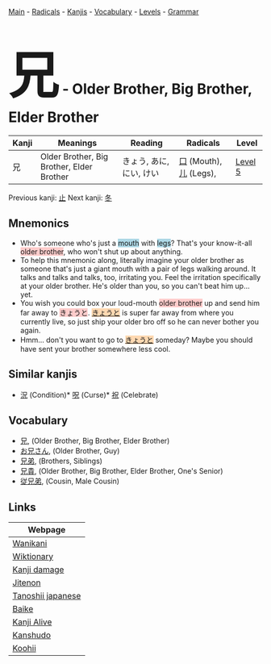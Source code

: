 <style> bigfont {font-size: 100px}</style>
[Main](../index.md) -
[Radicals](../radicals.md) -
[Kanjis](../kanjis.md) -
[Vocabulary](../vocabulary.md) -
[Levels](../levels.md) -
[Grammar](../grammar.md)
# <bigfont> 兄</bigfont> - Older Brother, Big Brother, Elder Brother 

| Kanji | Meanings | Reading | Radicals | Level |
| --- | --- | --- | --- | --- |
| 兄 | Older Brother, Big Brother, Elder Brother | きょう, あに, にい, けい | [口](../radicals/口.md) (Mouth), [儿](../radicals/儿.md) (Legs),  | [Level 5](../levels/wk_level5.md) |

Previous kanji: [止](止.md) Next kanji: [冬](冬.md) 

## Mnemonics
 * Who's someone who's just a <span style="background-color:#ADD8E6"> mouth</span> with <span style="background-color:#ADD8E6"> legs</span>? That's your know-it-all <span style="background-color:#ffcccb"> older brother</span>, who won't shut up about anything.
* To help this mnemonic along, literally imagine your older brother as someone that's just a giant mouth with a pair of legs walking around. It talks and talks and talks, too, irritating you. Feel the irritation specifically at your older brother. He's older than you, so you can't beat him up... yet.
* You wish you could box your loud-mouth <span style="background-color:#ffcccb"> older brother</span> up and send him far away to <span style="background-color:#ffcccb"> きょうと</span>. <span style="background-color:#fed8b1"> [きょうと](https://jisho.org/search/きょうと)</span> is super far away from where you currently live, so just ship your older bro off so he can never bother you again.
* Hmm... don't you want to go to <span style="background-color:#fed8b1"> [きょうと](https://jisho.org/search/きょうと)</span> someday? Maybe you should have sent your brother somewhere less cool.


## Similar kanjis
 * [況](況.md) (Condition)* [呪](呪.md) (Curse)* [祝](祝.md) (Celebrate)


## Vocabulary
 * [兄](../vocabulary/兄.md), (Older Brother, Big Brother, Elder Brother)
* [お兄さん](../vocabulary/兄.md), (Older Brother, Guy)
* [兄弟](../vocabulary/兄.md), (Brothers, Siblings)
* [兄貴](../vocabulary/兄.md), (Older Brother, Big Brother, Elder Brother, One's Senior)
* [従兄弟](../vocabulary/兄.md), (Cousin, Male Cousin)



## Links 

| Webpage |
| --- |
| [Wanikani          ](https://www.wanikani.com/kanji/兄) |
| [Wiktionary        ](https://en.wiktionary.org/wiki/兄) |
| [Kanji damage      ](http://www.kanjidamage.com/kanji/search?utf8=✓&q=兄) |
| [Jitenon           ](https://jitenon.com/kanji/兄) |
| [Tanoshii japanese ](https://www.tanoshiijapanese.com/dictionary/kanji.cfm?k=兄) |
| [Baike             ](https://baike.baidu.com/item/兄) |
| [Kanji Alive       ](https://app.kanjialive.com/兄) |
| [Kanshudo          ](https://www.kanshudo.com/searchmn?q=兄) |
| [Koohii            ](https://kanji.koohii.com/study/kanji/兄) |
